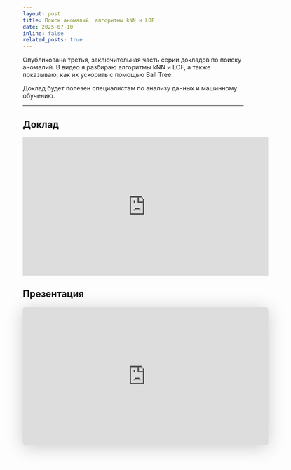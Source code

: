 ```yaml
---
layout: post
title: Поиск аномалий, алгоритмы kNN и LOF
date: 2025-07-10
inline: false
related_posts: true
---
```


Опубликована третья, заключительная часть серии докладов по поиску аномалий. В видео я разбираю алгоритмы kNN и LOF, а также показываю, как их ускорить с помощью Ball Tree.

Доклад будет полезен специалистам по анализу данных и машинному обучению.

---

## Доклад

<iframe width="560" height="315" src="https://www.youtube.com/embed/RNJVOHNpiwI?si=5nfsGg2sKrEpkRYW" title="YouTube video player" frameborder="0" allow="accelerometer; autoplay; clipboard-write; encrypted-media; gyroscope; picture-in-picture; web-share" referrerpolicy="strict-origin-when-cross-origin" allowfullscreen></iframe>

## Презентация

<iframe class="speakerdeck-iframe" style="border: 0px; background: rgba(0, 0, 0, 0.1) padding-box; margin: 0px; padding: 0px; border-radius: 6px; box-shadow: rgba(0, 0, 0, 0.2) 0px 5px 40px; width: 560px; height: auto; aspect-ratio: 560 / 315;" frameborder="0" src="https://speakerdeck.com/player/1f2335b8ef3b4732ac2dae0779e53255" title="Moscow Python Meetup №102 Михаил Васильев (старший специалист по машинному обучению). Поиск аномалий в данных, алгоритмы KNN и LOF   " allowfullscreen="true" data-ratio="1.7777777777777777"></iframe>
